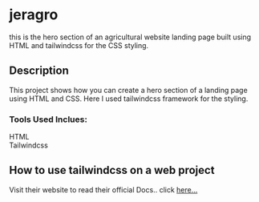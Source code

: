 # jeragro

this is the hero section of an agricultural website landing page built using HTML and tailwindcss for the CSS styling.

## Description

This project shows how you can create a hero section of a landing page using HTML and CSS. Here I used tailwindcss framework for the styling. 

### Tools Used Inclues:
 HTML <br>
 Tailwindcss
 
 ## How to use tailwindcss on a web project
 Visit their website to read their official Docs.. click [here...](https://tailwindcss.com/)
